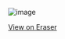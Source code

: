 ![image](https://gist.github.com/user-attachments/assets/2e0c860a-01a5-4367-9100-934844fa8ce6)





[View on Eraser](https://app.eraser.io/workspace/srtYuk9xciXjH6IUKwJs)
<!-- https://gist.github.com/AhindraD/afd69e692dc165971a611bc3c1888656 -->